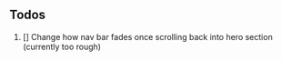 ## Todos

1. [] Change how nav bar fades once scrolling back into hero section (currently too rough)